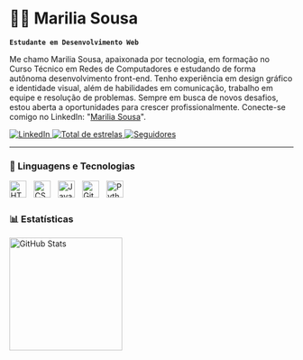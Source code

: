 # 👩‍💻 Marilia Sousa

**`Estudante em Desenvolvimento Web`**

Me chamo Marilia Sousa, apaixonada por tecnologia, em formação no Curso Técnico em Redes de Computadores e estudando de forma autônoma desenvolvimento front-end. Tenho experiência em design gráfico e identidade visual, além de habilidades em comunicação, trabalho em equipe e resolução de problemas. Sempre em busca de novos desafios, estou aberta a oportunidades para crescer profissionalmente. Conecte-se comigo no LinkedIn: "[Marilia Sousa](https://www.linkedin.com/in/mariliamaria-sousa/)".


<p align="left">
<a href="https://www.linkedin.com/in/mariliamaria-sousa/">
    <img
        alt="LinkedIn"
        title="LinkedIn"
        src="https://img.shields.io/badge/linkedin-%230077B5.svg?style=for-the-badge&logo=linkedin&logoColor=white"
    />
</a> 
    <a href="https://github.com/mariliadesousa?tab=repositories&sort=stargazers">
        <img 
            alt="Total de estrelas" 
            title="Total de estrelas GitHub" 
            src="https://custom-icon-badges.demolab.com/github/stars/mariliadesousa?color=%23E1AD0E&style=for-the-badge&labelColor=C79600&logo=star&label=stars"
        />
    </a>
    <a href="https://github.com/mariliadesousa?tab=followers">
        <img 
            alt="Seguidores" 
            title="Me siga no GitHub" 
            src="https://custom-icon-badges.demolab.com/github/followers/mariliadesousa?color=rgb(83, 83, 83)&labelColor=black&style=for-the-badge&logo=github&label=Follows&logoColor=white"
        />
    </a>
</p>

---

### 🤖 Linguagens e Tecnologias

<img 
    align="left" 
    alt="HTML"
    title="HTML" 
    width="30px" 
    style="padding-right: 10px;" 
    src="https://cdn.jsdelivr.net/gh/devicons/devicon@latest/icons/html5/html5-original.svg" 
/>
<img 
    align="left" 
    alt="CSS" 
    title="CSS"
    width="30px" 
    style="padding-right: 10px;" 
    src="https://cdn.jsdelivr.net/gh/devicons/devicon@latest/icons/css3/css3-original.svg" 
/>
<img 
    align="left" 
    alt="JavaScript" 
    title="JavaScript"
    width="30px" 
    style="padding-right: 10px;" 
    src="https://cdn.jsdelivr.net/gh/devicons/devicon@latest/icons/javascript/javascript-original.svg" 
/>
<img 
    align="left" 
    alt="Git" 
    title="Git"
    width="30px" 
    style="padding-right: 10px;" 
    src="https://cdn.jsdelivr.net/gh/devicons/devicon@latest/icons/git/git-original.svg" 
/>
<img 
    align="left" 
    alt="Python" 
    title="Python"
    width="30px" 
    style="padding-right: 10px;" 
    src="https://cdn.jsdelivr.net/gh/devicons/devicon@latest/icons/python/python-original.svg" 
/>

<br/>
<br/>

### 📊 Estatísticas

<p>
  <img 
    align="left" 
    alt="GitHub Stats" 
    height="200" 
    style="padding-right: 10px;" 
    src="https://github-readme-stats.vercel.app/api?username=mariliadesousa&show_icons=true&theme=dracula" 
  />

</p>

